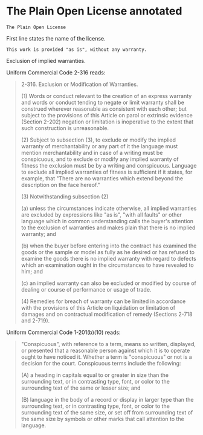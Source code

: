 # The Plain Open License annotated

    The Plain Open License

First line states the name of the license.

    This work is provided "as is", without any warranty.

Exclusion of implied warranties.

Uniform Commercial Code 2-316 reads:

> 2-316. Exclusion or Modification of Warranties.
>
> (1) Words or conduct relevant to the creation of an express warranty
> and words or conduct tending to negate or limit warranty shall be
> construed wherever reasonable as consistent with each other; but
> subject to the provisions of this Article on parol or extrinsic
> evidence (Section 2-202) negation or limitation is inoperative to the
> extent that such construction is unreasonable.
>
> (2) Subject to subsection (3), to exclude or modify the implied
> warranty of merchantability or any part of it the language must
> mention merchantability and in case of a writing must be conspicuous,
> and to exclude or modify any implied warranty of fitness the exclusion
> must be by a writing and conspicuous. Language to exclude all implied
> warranties of fitness is sufficient if it states, for example, that
> "There are no warranties which extend beyond the description on the
> face hereof."
>
> (3) Notwithstanding subsection (2)
>
> (a) unless the circumstances indicate otherwise, all implied
> warranties are excluded by expressions like "as is", "with all faults"
> or other language which in common understanding calls the buyer's
> attention to the exclusion of warranties and makes plain that there is
> no implied warranty; and
>
> (b) when the buyer before entering into the contract has examined the
> goods or the sample or model as fully as he desired or has refused to
> examine the goods there is no implied warranty with regard to defects
> which an examination ought in the circumstances to have revealed to
> him; and
>
> (c) an implied warranty can also be excluded or modified by course of
> dealing or course of performance or usage of trade.
>
> (4) Remedies for breach of warranty can be limited in accordance with
> the provisions of this Article on liquidation or limitation of damages
> and on contractual modification of remedy (Sections 2-718 and 2-719).

Uniform Commercial Code 1-201(b)(10) reads:

> "Conspicuous", with reference to a term, means so written, displayed,
> or presented that a reasonable person against which it is to operate
> ought to have noticed it. Whether a term is "conspicuous" or not is a
> decision for the court. Conspicuous terms include the following:
>
> (A) a heading in capitals equal to or greater in size than the
> surrounding text, or in contrasting type, font, or color to the
> surrounding text of the same or lesser size; and
>
> (B) language in the body of a record or display in larger type than
> the surrounding text, or in contrasting type, font, or color to the
> surrounding text of the same size, or set off from surrounding text
> of the same size by symbols or other marks that call attention to the
> language.
